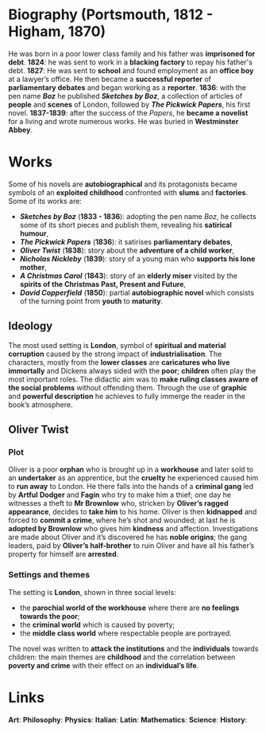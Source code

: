 # Biography (Portsmouth, 1812 - Higham, 1870)
He was born in a poor lower class family and his father was **imprisoned for debt**.
**1824**: he was sent to work in a **blacking factory** to repay his father's debt.
**1827**: He was sent to **school** and found employment as an **office boy** at a lawyer’s office. He then became a **successful reporter** of **parliamentary debates** and began working as a **reporter**.
**1836**: with the pen name ***Boz*** he published ***Sketches by Boz***, a collection of articles of **people** and **scenes** of London, followed by ***The Pickwick Papers***, his first novel.
**1837-1839**: after the success of the *Papers*, he **became a novelist** for a living and wrote numerous works.
He was buried in **Westminster Abbey**.
# Works
Some of his novels are **autobiographical** and its protagonists became symbols of an **exploited childhood** confronted with **slums** and **factories**. Some of its works are:
- ***Sketches by Boz*** (**1833 - 1836**): adopting the pen name *Boz*, he collects some of its short pieces and publish them, revealing his **satirical humour**,
- ***The Pickwick Papers*** (**1836**): it satirises **parliamentary debates**,
- ***Oliver Twist*** (**1838**): story about the **adventure of a child worker**,
- ***Nicholas Nickleby*** (**1839**): story of a young man who **supports his lone mother**,
- ***A Christmas Carol*** (**1843**): story of an **elderly miser** visited by the **spirits of the Christmas Past, Present and Future**,
- ***David Copperfield*** (**1850**): partial **autobiographic novel** which consists of the turning point from **youth** to **maturity**.
## Ideology
The most used setting is **London**, symbol of **spiritual and material corruption** caused by the strong impact of **industrialisation**. The characters, mostly from the **lower classes** are **caricatures who live immortally** and Dickens always sided with the **poor**; **children** often play the most important roles. The didactic aim was to **make ruling classes aware of the social problems** without offending them. Through the use of **graphic** and **powerful description** he achieves to fully immerge the reader in the book’s atmosphere.
## Oliver Twist
### Plot
Oliver is a poor **orphan** who is brought up in a **workhouse** and later sold to an **undertaker** as an apprentice, but the **cruelty** he experienced caused him to **run away** to London. He there falls into the hands of a **criminal gang** led by **Artful** **Dodger** and **Fagin** who try to make him a thief; one day he witnesses a theft to **Mr Brownlow** who, stricken by **Oliver’s ragged appearance**, decides to **take him** to his home. Oliver is then **kidnapped** and forced to **commit a crime**, where he’s shot and wounded; at last he is **adopted by Brownlow** who gives him **kindness** and affection. Investigations are made about Oliver and it’s discovered he has **noble origins**; the gang leaders, paid by **Oliver’s half-brother** to ruin Oliver and have all his father’s property for himself are **arrested**. 
### Settings and themes
The setting is **London**, shown in three social levels:
- the **parochial world of the workhouse** where there are **no feelings towards the poor**;
- the **criminal world** which is caused by poverty;
- the **middle class world** where respectable people are portrayed.

The novel was written to **attack the institutions** and the **individuals** towards children: the main themes are **childhood** and the correlation between **poverty and crime** with their effect on an **individual’s life**.
# Links
**Art**:
**Philosophy**:
**Physics**:
**Italian**:
**Latin**:
**Mathematics**:
**Science**:
**History**:
